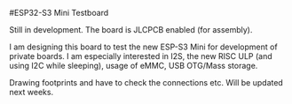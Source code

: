 #ESP32-S3 Mini Testboard

Still in development. The board is JLCPCB enabled (for assembly).

I am designing this board to test the new ESP-S3 Mini for development of private boards. I am especially interested in I2S, the new RISC ULP (and using I2C while sleeping), usage of eMMC, USB OTG/Mass storage.


Drawing footprints and have to check the connections etc. Will be updated next weeks.